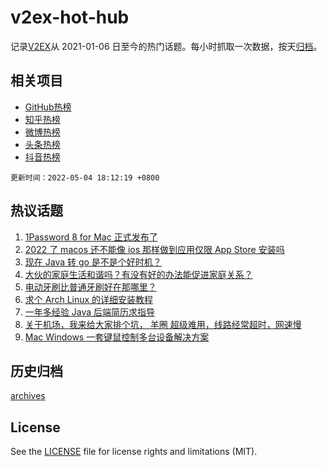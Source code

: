 # v2ex-hot-hub

 记录[V2EX](https://www.v2ex.com/)从 2021-01-06 日至今的热门话题。每小时抓取一次数据，按天[归档](archives)。
 
 ## 相关项目

- [GitHub热榜](https://github.com/lonnyzhang423/github-hot-hub)
- [知乎热榜](https://github.com/lonnyzhang423/zhihu-hot-hub)
- [微博热榜](https://github.com/lonnyzhang423/weibo-hot-hub)
- [头条热榜](https://github.com/lonnyzhang423/toutiao-hot-hub)
- [抖音热榜](https://github.com/lonnyzhang423/douyin-hot-hub)


 `更新时间：2022-05-04 18:12:19 +0800`

## 热议话题

1. [1Password 8 for Mac 正式发布了](https://www.v2ex.com/t/850700)
1. [2022 了 macos 还不能像 ios 那样做到应用仅限 App Store 安装吗](https://www.v2ex.com/t/850676)
1. [现在 Java 转 go 是不是个好时机？](https://www.v2ex.com/t/850704)
1. [大伙的家庭生活和谐吗？有没有好的办法能促进家庭关系？](https://www.v2ex.com/t/850760)
1. [电动牙刷比普通牙刷好在那哪里？](https://www.v2ex.com/t/850734)
1. [求个 Arch Linux 的详细安装教程](https://www.v2ex.com/t/850666)
1. [一年多经验 Java 后端简历求指导](https://www.v2ex.com/t/850682)
1. [关于机场，我来给大家排个坑， 羊圈 超级难用，线路经常超时，网速慢](https://www.v2ex.com/t/850736)
1. [Mac Windows 一套键鼠控制多台设备解决方案](https://www.v2ex.com/t/850750)

## 历史归档

[archives](archives)

## License

See the [LICENSE](LICENSE) file for license rights and limitations (MIT).
